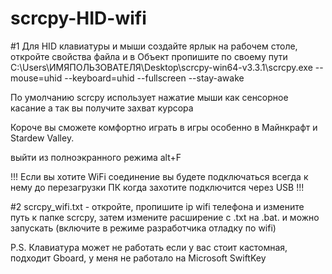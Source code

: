 # scrcpy-HID-wifi
#1 Для HID клавиатуры и мыши создайте ярлык на рабочем столе, откройте свойства файла и в Объект пропишите по своему пути C:\Users\ИМЯПОЛЬЗОВАТЕЛЯ\Desktop\scrcpy-win64-v3.3.1\scrcpy.exe --mouse=uhid --keyboard=uhid --fullscreen --stay-awake

 По умолчанию scrcpy использует нажатие мыши как сенсорное касание а так вы получите захват курсора 

Короче вы сможете комфортно играть в игры особенно в Майнкрафт и Stardew Valley.

выйти из полноэкранного режима alt+F


!!! Если вы хотите WiFi соединение вы будете подключаться всегда к нему до перезагрузки ПК когда захотите подключится через USB !!!

#2 scrcpy_wifi.txt - откройте, пропишите ip wifi телефона и измените путь к папке scrcpy, затем измените расширение с .txt на .bat. и можно запускать (включите в режиме разработчика отладку по wifi)

P.S. Клавиатура может не работать если у вас стоит кастомная, подходит Gboard, у меня не работало на Microsoft SwiftKey


